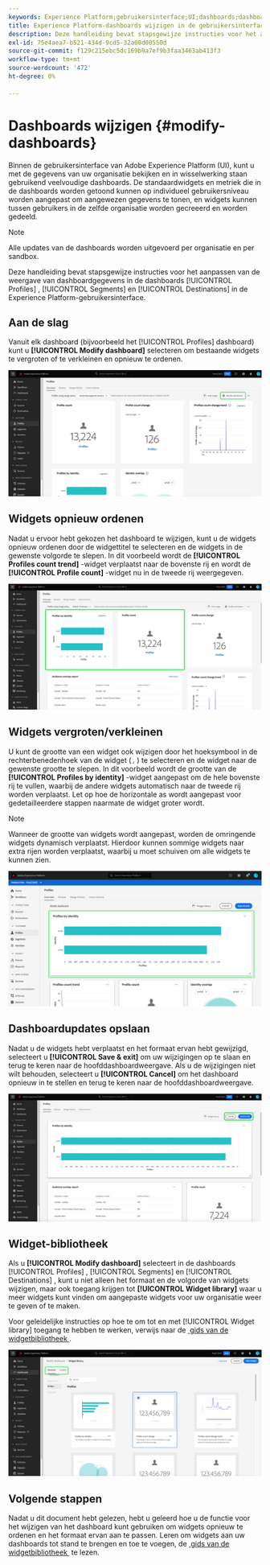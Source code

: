 ```yaml
---
keywords: Experience Platform;gebruikersinterface;UI;dashboards;dashboard;profielen;segmenten;bestemmingen;licentiegebruik
title: Experience Platform-dashboards wijzigen in de gebruikersinterface
description: Deze handleiding bevat stapsgewijze instructies voor het aanpassen van de manier waarop de Adobe Experience Platform-gegevens van uw organisatie worden weergegeven in dashboards.
exl-id: 75e4aea7-b521-434d-9cd5-32a00d00550d
source-git-commit: f129c215ebc5dc169b9a7ef9b3faa3463ab413f3
workflow-type: tm+mt
source-wordcount: '472'
ht-degree: 0%

---
```


# Dashboards wijzigen {#modify-dashboards}

Binnen de gebruikersinterface van Adobe Experience Platform (UI), kunt u met de gegevens van uw organisatie bekijken en in wisselwerking staan gebruikend veelvoudige dashboards. De standaardwidgets en metriek die in de dashboards worden getoond kunnen op individueel gebruikersniveau worden aangepast om aangewezen gegevens te tonen, en widgets kunnen tussen gebruikers in de zelfde organisatie worden gecreeerd en worden gedeeld.

>[!NOTE]
>
>Alle updates van de dashboards worden uitgevoerd per organisatie en per sandbox.

Deze handleiding bevat stapsgewijze instructies voor het aanpassen van de weergave van dashboardgegevens in de dashboards [!UICONTROL Profiles] , [!UICONTROL Segments] en [!UICONTROL Destinations] in de Experience Platform-gebruikersinterface.

## Aan de slag

Vanuit elk dashboard (bijvoorbeeld het [!UICONTROL Profiles] dashboard) kunt u **[!UICONTROL Modify dashboard]** selecteren om bestaande widgets te vergroten of te verkleinen en opnieuw te ordenen.

![&#x200B; het dashboard van Profielen met Modify benadrukt dashboard.](../images/customization/modify-dashboard.png)

## Widgets opnieuw ordenen

Nadat u ervoor hebt gekozen het dashboard te wijzigen, kunt u de widgets opnieuw ordenen door de widgettitel te selecteren en de widgets in de gewenste volgorde te slepen. In dit voorbeeld wordt de **[!UICONTROL Profiles count trend]** -widget verplaatst naar de bovenste rij en wordt de **[!UICONTROL Profile count]** -widget nu in de tweede rij weergegeven.

![&#x200B; het dashboard van Profielen met twee opnieuw in orde gebrachte benadrukte widgets.](../images/customization/move-widget.png)

## Widgets vergroten/verkleinen

U kunt de grootte van een widget ook wijzigen door het hoeksymbool in de rechterbenedenhoek van de widget (`⌟` ) te selecteren en de widget naar de gewenste grootte te slepen. In dit voorbeeld wordt de grootte van de **[!UICONTROL Profiles by identity]** -widget aangepast om de hele bovenste rij te vullen, waarbij de andere widgets automatisch naar de tweede rij worden verplaatst. Let op hoe de horizontale as wordt aangepast voor gedetailleerdere stappen naarmate de widget groter wordt.

>[!NOTE]
>
>Wanneer de grootte van widgets wordt aangepast, worden de omringende widgets dynamisch verplaatst. Hierdoor kunnen sommige widgets naar extra rijen worden verplaatst, waarbij u moet schuiven om alle widgets te kunnen zien.

![&#x200B; het dashboard van Profielen met resized benadrukte widget.](../images/customization/resize-widget.png)

## Dashboardupdates opslaan

Nadat u de widgets hebt verplaatst en het formaat ervan hebt gewijzigd, selecteert u **[!UICONTROL Save & exit]** om uw wijzigingen op te slaan en terug te keren naar de hoofddashboardweergave. Als u de wijzigingen niet wilt behouden, selecteert u **[!UICONTROL Cancel]** om het dashboard opnieuw in te stellen en terug te keren naar de hoofddashboardweergave.

![&#x200B; het dashboard van Profielen met zowel annuleert als benadrukt sparen en weggaan.](../images/customization/save-changes.png)

## Widget-bibliotheek

Als u **[!UICONTROL Modify dashboard]** selecteert in de dashboards [!UICONTROL Profiles] , [!UICONTROL Segments] en [!UICONTROL Destinations] , kunt u niet alleen het formaat en de volgorde van widgets wijzigen, maar ook toegang krijgen tot **[!UICONTROL Widget library]** waar u meer widgets kunt vinden om aangepaste widgets voor uw organisatie weer te geven of te maken.

Voor geleidelijke instructies op hoe te om tot en met [!UICONTROL Widget library] toegang te hebben te werken, verwijs naar de [&#x200B; gids van de widgetbibliotheek &#x200B;](widget-library.md).

![&#x200B; de werkruimte van de widgetbibliotheek met Standaard en Gemarkeerde Douane.](../images/customization/widget-library.png)

## Volgende stappen

Nadat u dit document hebt gelezen, hebt u geleerd hoe u de functie voor het wijzigen van het dashboard kunt gebruiken om widgets opnieuw te ordenen en het formaat ervan aan te passen. Leren om widgets aan uw dashboards tot stand te brengen en toe te voegen, de [&#x200B; gids van de widgetbibliotheek &#x200B;](widget-library.md) te lezen.
